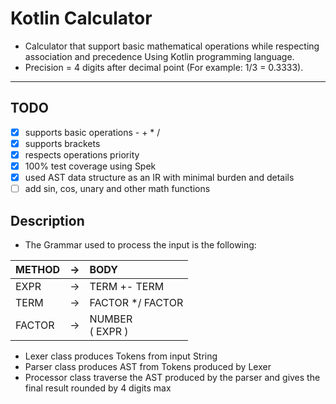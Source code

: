 # Kotlin Calculator

- Calculator that support basic mathematical operations while respecting association and precedence Using Kotlin programming language.
- Precision = 4 digits after decimal point (For example: 1/3 = 0.3333).

***
## TODO
- [x] supports basic operations - + * /
- [x] supports brackets
- [x] respects operations priority
- [x] 100% test coverage using Spek
- [x] used AST data structure as an IR with minimal burden and details
- [ ] add sin, cos, unary and other math functions

## Description

- The Grammar used to process the input is the following:

| METHOD | ->  | BODY                 |
|--------|:---:|:---------------------|
| EXPR   | ->  | TERM +- TERM         |
| TERM   | ->  | FACTOR */ FACTOR     |
| FACTOR | ->  | NUMBER<br/> ( EXPR ) |

- Lexer class produces Tokens from input String 
- Parser class produces AST from Tokens produced by Lexer
- Processor class traverse the AST produced by the parser and gives the final result rounded by 4 digits max

